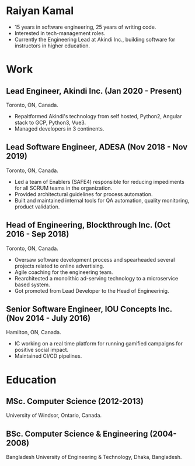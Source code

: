 # Raiyan Kamal
- 15 years in software engineering, 25 years of writing code.
- Interested in tech-management roles.
- Currently the Engineering Lead at Akindi Inc., building software for instructors in higher education.


# Work

## Lead Engineer, Akindi Inc. (Jan 2020 - Present)
Toronto, ON, Canada.
- Repaltformed Akindi's technology from self hosted, Python2, Angular stack to GCP, Python3, Vue3.
- Managed developers in 3 continents.


## Lead Software Engineer, ADESA (Nov 2018 - Nov 2019)
Toronto, ON, Canada.

- Led a team of Enablers (SAFE4) responsible for reducing impediments for all SCRUM teams in the organization.
- Provided architectural guidelines for process automation.
- Built and maintained internal tools for QA automation, quality monitoring, product validation.

## Head of Engineering, Blockthrough Inc. (Oct 2016 - Sep 2018)
Toronto, ON, Canada.

- Oversaw software development process and spearheaded several projects related to online advertising.
- Agile coaching for the engineering team.
- Rearchitected a monolithic ad-serving technology to a microservice based system.
- Got promoted from Lead Developer to the Head of Engineerinig.

## Senior Software Engineer, IOU Concepts Inc. (Nov 2014 - July 2016)

Hamilton, ON, Canada.
- IC working on a real time platform for running gamified campaigns for positive social impact.
- Maintained CI/CD pipelines.

# Education

## MSc. Computer Science (2012-2013)
University of Windsor, Ontario, Canada.

## BSc. Computer Science & Engineering (2004-2008)
Bangladesh University of Engineering & Technology, Dhaka, Bangladesh.